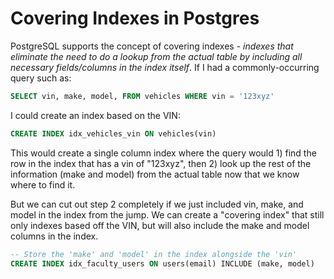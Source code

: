 # Covering Indexes in Postgres

PostgreSQL supports the concept of covering indexes - *indexes that eliminate the need to do a lookup from the actual table by including all necessary fields/columns in the index itself*. If I had a commonly-occurring query such as:

```SQL
SELECT vin, make, model, FROM vehicles WHERE vin = '123xyz'
```

I could create an index based on the VIN:

```SQL
CREATE INDEX idx_vehicles_vin ON vehicles(vin)
```

This would create a single column index where the query would 1) find the row in the index that has a vin of "123xyz", then 2) look up the rest of the information (make and model) from the actual table now that we know where to find it.

But we can cut out step 2 completely if we just included vin, make, and model in the index from the jump. We can create a "covering index" that still only indexes based off the VIN, but will also include the make and model columns in the index.

```SQL
-- Store the 'make' and 'model' in the index alongside the 'vin' 
CREATE INDEX idx_faculty_users ON users(email) INCLUDE (make, model)
```
